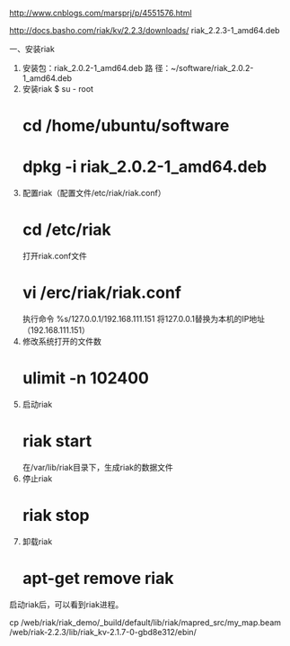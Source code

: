 http://www.cnblogs.com/marsprj/p/4551576.html


http://docs.basho.com/riak/kv/2.2.3/downloads/
riak_2.2.3-1_amd64.deb


一、安装riak

1. 安装包：riak_2.0.2-1_amd64.deb
   路    径：~/software/riak_2.0.2-1_amd64.deb
2. 安装riak
    $ su - root
    # cd /home/ubuntu/software
    # dpkg -i riak_2.0.2-1_amd64.deb
3. 配置riak（配置文件/etc/riak/riak.conf）
    # cd /etc/riak
    打开riak.conf文件
    # vi /erc/riak/riak.conf
    执行命令
    %s/127.0.0.1/192.168.111.151
    将127.0.0.1替换为本机的IP地址（192.168.111.151）
4. 修改系统打开的文件数
    # ulimit -n 102400
5. 启动riak
    # riak start
    在/var/lib/riak目录下，生成riak的数据文件
6. 停止riak
    # riak stop
7. 卸载riak
    # apt-get remove riak
 启动riak后，可以看到riak进程。


cp /web/riak/riak_demo/_build/default/lib/riak/mapred_src/my_map.beam /web/riak-2.2.3/lib/riak_kv-2.1.7-0-gbd8e312/ebin/
